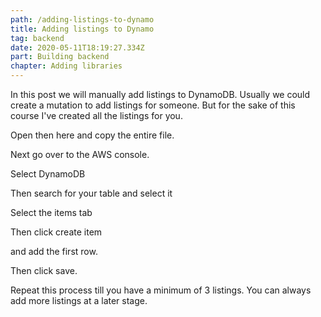 ```yaml
---
path: /adding-listings-to-dynamo
title: Adding listings to Dynamo
tag: backend
date: 2020-05-11T18:19:27.334Z
part: Building backend
chapter: Adding libraries
---
```

In this post we will manually add listings to DynamoDB. Usually we could create a mutation to add listings for someone. But for the sake of this course I've created all the listings for you.

Open then here and copy the entire file.

Next go over to the AWS console.

Select DynamoDB

Then search for your table and select it

Select the items tab

Then click create item

and add the first row.

Then click save.

Repeat this process till you have a minimum of 3 listings. You can always add more listings at a later stage.